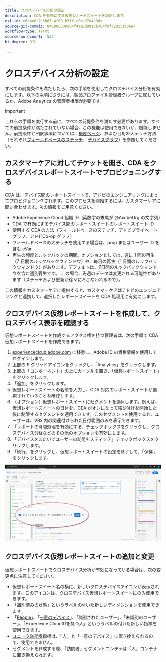 ```yaml
---
title: クロスデバイス分析の設定
description: CDA を有効にする仮想レポートスイートを設定します。
exl-id: e6d4e0c2-6b85-4f89-b51f-c0eed7a4e3da
source-git-commit: 040805039c04f4ae8d9d13b764f9f72355eb36e7
workflow-type: tm+mt
source-wordcount: '533'
ht-degree: 91%

---
```


# クロスデバイス分析の設定

すべての前提条件を満たしたら、次の手順を使用してクロスデバイス分析を有効にします。以下の手順に従うには、製品プロファイル管理者グループに属しているか、Adobe Analytics の管理者権限が必要です。

>[!IMPORTANT]
>
>これらの手順を実行する前に、すべての前提条件を満たす必要があります。すべての前提条件が満たされていない場合、この機能は使用できないか、機能しません。前提条件と制限事項については、[概要ページ](overview.md)、および目的のステッチ方法（それぞれ[フィールドベースのステッチ](field-based-stitching.md)、 [デバイスグラフ](device-graph.md)）を参照してください。

## カスタマーケアに対してチケットを開き、CDA をクロスデバイスレポートスイートでプロビジョニングする

CDA は、デバイス間のレポートスイートで、アドビのエンジニアリングによってプロビジョニングされます。このプロセスを開始するには、カスタマーケアに問い合わせます。次の情報をご用意ください。

* Adobe Experience Cloud 組織 ID（英数字の末尾が @AdobeOrg の文字列）
* CDA で有効にするデバイス間のレポートスイートのレポートスイート ID
* 使用する CDA の方法（フィールドベースのステッチ、アドビプライベートグラフ、アドビCo-op グラフ）
* フィールドベースのステッチを使用する場合は、prop またはユーザー ID を含む eVar
* 再生の頻度とルックバックの期間。オプションとしては、週に 1 回の再生（7 日間のルックバックウィンドウ）や、毎日の再生（1 日間のルックバックウィンドウ）があります。デフォルトは、7日間のルックバックウィンドウを含む週別再生です。 この場合、先週のデータは変更される可能性があります（ステッチおよび更新が徐々におこなわれるので）。

この情報をカスタマーケアに提供すると、カスタマーケアはアドビのエンジニアリングと連携して、選択したレポートスイートを CDA 処理用に有効にします。

## クロスデバイス仮想レポートスイートを作成して、クロスデバイス表示を確認する

仮想レポートスイートを作成するアクセス権を持つ管理者は、次の手順で CDA 仮想レポートスイートを作成できます。

1. [experiencecloud.adobe.com](https://experiencecloud.adobe.com) に移動し、Adobe ID の資格情報を使用してログインします。
2. 上部の 9 グリッドアイコンをクリックし、「Analytics」をクリックします。
3. 上部の「コンポーネント」の上にカーソルを置き、「仮想レポートスイート」をクリックします。
4. 「追加」をクリックします。
5. 仮想レポートスイートの名前を入力し、CDA 対応のレポートスイートが選択されていることを確認します。
6. （オプション）仮想レポートスイートにセグメントを適用します。例えば、仮想レポートスイートの日付を、CDA がオンになって結び付けを開始した後に制限するセグメントを適用できます。このセグメントを使用すると、ユーザーは、VRS 内の関連付けられた日付範囲のみを表示できます。
7. 「レポートの時間処理を有効にする」チェックボックスをクリックし、クロスデバイス分析などのその他のオプションを有効にします。
8. 「デバイスをまたいでユーザーの訪問をスティッチ」チェックボックスをクリックします。
9. 「続行」をクリックし、仮想レポートスイートの設定を終了して、「保存」をクリックします。

![CDA チェックボックス](assets/cda-checkbox.png)

## クロスデバイス仮想レポートスイートの追加と変更

仮想レポートスイートでクロスデバイス分析が有効になっている場合は、次の変更点に注意してください。

* 仮想レポートスイート名の横に、新しいクロスデバイスアイコンが表示されます。このアイコンは、クロスデバイス仮想レポートスイートにのみ使用できます。
* 「[識別済みの状態](../dimensions/identified-state.md)」というラベルの付いた新しいディメンションを使用できます。
* 「[People](../metrics/people.md)」、「[一意のデバイス](../metrics/unique-devices.md)」、「識別されたユーザー」、「未識別のユーザー」、「Experience CloudIDを持つ人」というラベルの付いた新しい指標を使用できます。
* [ユニーク訪問者](../metrics/unique-visitors.md)指標は、「人」と「一意のデバイス」に置き換えられるので、使用できません。
* セグメントを作成する際、「訪問者」セグメントコンテナは「人」コンテナに置き換えられます。
